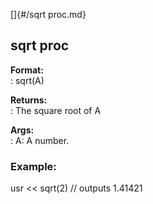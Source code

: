 []{#/sqrt proc.md}    
## sqrt proc    
**Format:**    
:   sqrt(A)    
<!-- -->    
**Returns:**    
:   The square root of A    
<!-- -->    
**Args:**    
:   A: A number.    
### Example:    
usr \<\< sqrt(2) // outputs 1.41421  
